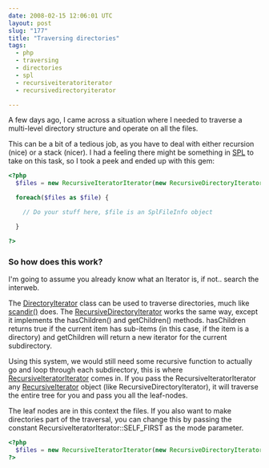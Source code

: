 ```yaml
---
date: 2008-02-15 12:06:01 UTC
layout: post
slug: "177"
title: "Traversing directories"
tags:
  - php
  - traversing
  - directories
  - spl
  - recursiveiteratoriterator
  - recursivedirectoryiterator

---
```

<p>A few days ago, I came across a situation where I needed to traverse a multi-level directory structure and operate on all the files.</p>

<p>This can be a bit of a tedious job, as you have to deal with either recursion (nice) or a stack (nicer). I had a feeling there might be something in <a href="http://www.php.net/~helly/php/ext/spl/">SPL</a> to take on this task, so I took a peek and ended up with this gem:</p>

```php
<?php
  $files = new RecursiveIteratorIterator(new RecursiveDirectoryIterator('.'));

  foreach($files as $file) {

    // Do your stuff here, $file is an SplFileInfo object

  }

?>
```

<h3>So how does this work?</h3>

<p>I'm going to assume you already know what an Iterator is, if not.. search the interweb.</p>

<p>The <a href="http://www.php.net/~helly/php/ext/spl/classDirectoryIterator.html">DirectoryIterator</a> class can be used to traverse directories, much like <a href="http://www.php.net/scandir">scandir()</a> does. The <a href="http://www.php.net/~helly/php/ext/spl/classRecursiveDirectoryIterator.html">RecursiveDirectoryIterator</a>  works the same way, except it implements the hasChildren() and getChildren() methods. hasChildren returns true if the current item has sub-items (in this case, if the item is a directory) and getChildren will return a new iterator for the current subdirectory.</p>

<p>Using this system, we would still need some recursive function to actually go and loop through each subdirectory, this is where <a href="http://www.php.net/~helly/php/ext/spl/classRecursiveIteratorIterator.html">RecursiveIteratorIterator</a> comes in. If you pass the RecursiveIteratorIterator any <a href="http://www.php.net/~helly/php/ext/spl/interfaceRecursiveIterator.html">RecursiveIterator</a> object (like RecursiveDirectoryIterator), it will traverse the entire tree for you and pass you all the leaf-nodes.</p>

<p>The leaf nodes are in this context the files. If you also want to make directories part of the traversal, you can change this by passing the constant RecursiveIteratorIterator::SELF_FIRST as the mode parameter.</p>

```php
<?php
  $files = new RecursiveIteratorIterator(new RecursiveDirectoryIterator('.'),RecursiveIteratorIterator::SELF_FIRST);
?>
```


